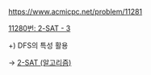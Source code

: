 https://www.acmicpc.net/problem/11281

[11280번: 2-SAT - 3](https://www.acmicpc.net/problem/11280)

+) DFS의 특성 활용

-> [2-SAT (알고리즘)](https://velog.io/@jihwan0319/2-SAT-%EC%95%8C%EA%B3%A0%EB%A6%AC%EC%A6%98#%EC%86%8C%EC%8A%A4%EC%BD%94%EB%93%9C---%ED%83%80%EC%9E%94)

